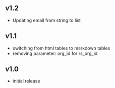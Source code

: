 v1.2
----
- Updating email from string to list

v1.1
-----
- switching from html tables to markdown tables
- removing parameter: org_id for rs_org_id

v1.0
-----
- initial release
